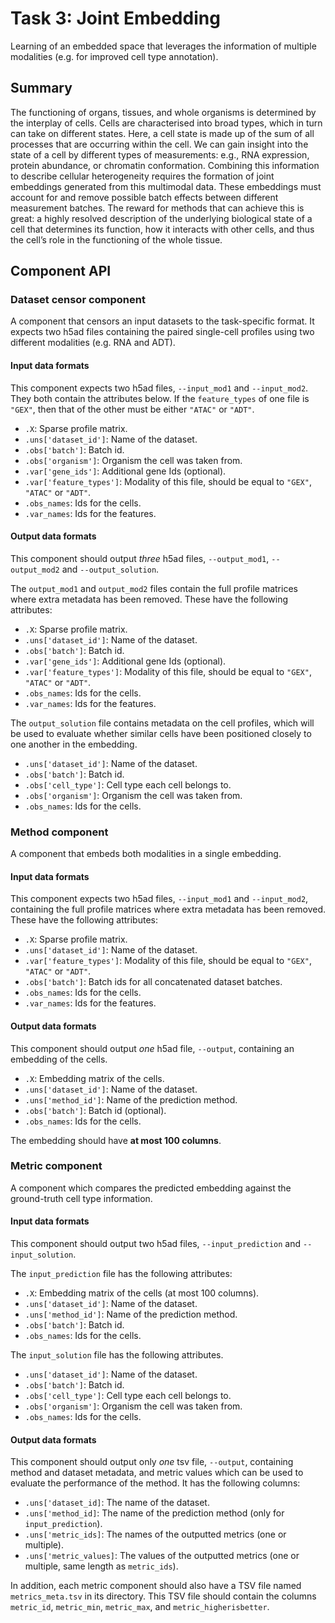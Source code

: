 # Task 3: Joint Embedding

Learning of an embedded space that leverages the information of multiple modalities (e.g. for improved cell type annotation).

## Summary

The functioning of organs, tissues, and whole organisms is determined by the interplay of cells. Cells are characterised into broad types, which in turn can take on different states. Here, a cell state is made up of the sum of all processes that are occurring within the cell. We can gain insight into the state of a cell by different types of measurements: e.g., RNA expression, protein abundance, or chromatin conformation. Combining this information to describe cellular heterogeneity requires the formation of joint embeddings generated from this multimodal data. These embeddings must account for and remove possible batch effects between different measurement batches. The reward for methods that can achieve this is great: a highly resolved description of the underlying biological state of a cell that determines its function, how it interacts with other cells, and thus the cell’s role in the functioning of the whole tissue.

## Component API

### Dataset censor component

A component that censors an input datasets to the task-specific format. It expects two h5ad files containing the paired single-cell profiles using two different modalities (e.g. RNA and ADT). 

#### Input data formats

This component expects two h5ad files, `--input_mod1` and `--input_mod2`. They both contain the attributes below. If the `feature_types` of one file is `"GEX"`, then that of the other must be either `"ATAC"` or `"ADT"`.

  * `.X`: Sparse profile matrix.
  * `.uns['dataset_id']`: Name of the dataset.
  * `.obs['batch']`: Batch id.
  * `.obs['organism']`: Organism the cell was taken from.
  * `.var['gene_ids']`: Additional gene Ids (optional).
  * `.var['feature_types']`: Modality of this file, should be equal to `"GEX"`, `"ATAC"` or `"ADT"`.
  * `.obs_names`: Ids for the cells.
  * `.var_names`: Ids for the features.

#### Output data formats

This component should output *three* h5ad files, `--output_mod1`, `--output_mod2` and `--output_solution`. 

The `output_mod1` and `output_mod2` files contain the full profile matrices where extra metadata has been removed. These have the following attributes:

  * `.X`: Sparse profile matrix.
  * `.uns['dataset_id']`: Name of the dataset.
  * `.obs['batch']`: Batch id.
  * `.var['gene_ids']`: Additional gene Ids (optional).
  * `.var['feature_types']`: Modality of this file, should be equal to `"GEX"`, `"ATAC"` or `"ADT"`.
  * `.obs_names`: Ids for the cells.
  * `.var_names`: Ids for the features.

The `output_solution` file contains metadata on the cell profiles, which will be used to evaluate whether similar cells have been positioned closely to one another in the embedding.

  * `.uns['dataset_id']`: Name of the dataset.
  * `.obs['batch']`: Batch id.
  * `.obs['cell_type']`: Cell type each cell belongs to.
  * `.obs['organism']`: Organism the cell was taken from.
  * `.obs_names`: Ids for the cells.

### Method component

A component that embeds both modalities in a single embedding.

#### Input data formats

This component expects two h5ad files, `--input_mod1` and `--input_mod2`, containing the full profile matrices where extra metadata has been removed. These have the following attributes:

  * `.X`: Sparse profile matrix.
  * `.uns['dataset_id']`: Name of the dataset.
  * `.var['feature_types']`: Modality of this file, should be equal to `"GEX"`, `"ATAC"` or `"ADT"`.
  * `.obs['batch']`: Batch ids for all concatenated dataset batches.
  * `.obs_names`: Ids for the cells.
  * `.var_names`: Ids for the features.

#### Output data formats

This component should output *one* h5ad file, `--output`, containing an embedding of the cells.

  * `.X`: Embedding matrix of the cells.
  * `.uns['dataset_id']`: Name of the dataset.
  * `.uns['method_id']`: Name of the prediction method.
  * `.obs['batch']`: Batch id (optional).
  * `.obs_names`: Ids for the cells.

The embedding should have **at most 100 columns**.

### Metric component

A component which compares the predicted embedding against the ground-truth cell type information.

#### Input data formats

This component should output two h5ad files, `--input_prediction` and `--input_solution`.

The `input_prediction` file has the following attributes:

  * `.X`: Embedding matrix of the cells (at most 100 columns).
  * `.uns['dataset_id']`: Name of the dataset.
  * `.uns['method_id']`: Name of the prediction method.
  * `.obs['batch']`: Batch id.
  * `.obs_names`: Ids for the cells.

The `input_solution` file has the following attributes.

  * `.uns['dataset_id']`: Name of the dataset.
  * `.obs['batch']`: Batch id.
  * `.obs['cell_type']`: Cell type each cell belongs to.
  * `.obs['organism']`: Organism the cell was taken from.
  * `.obs_names`: Ids for the cells.

#### Output data formats

This component should output only *one* tsv file, `--output`, containing method and dataset metadata, and metric values which can be used to evaluate the performance of the method. It has the following columns:

  * `.uns['dataset_id]`: The name of the dataset.
  * `.uns['method_id]`: The name of the prediction method (only for `input_prediction`).
  * `.uns['metric_ids]`: The names of the outputted metrics (one or multiple).
  * `.uns['metric_values]`: The values of the outputted metrics (one or multiple, same length as `metric_ids`).

In addition, each metric component should also have a TSV file named `metrics_meta.tsv` in its directory. This TSV file should contain the columns `metric_id`, `metric_min`, `metric_max`, and `metric_higherisbetter`.
